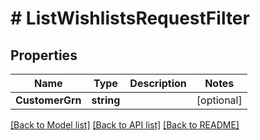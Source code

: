# # ListWishlistsRequestFilter


## Properties 


Name | Type | Description | Notes
------------ | ------------- | ------------- | -------------
**CustomerGrn**| **string** |   | [optional]


[[Back to Model list]](../../README.md#models) [[Back to API list]](../../README.md#endpoints) [[Back to README]](../../README.md)

